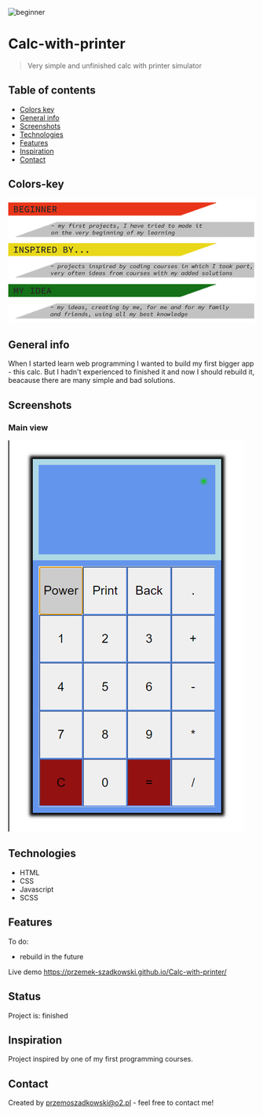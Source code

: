 ![beginner](beginer.png)

# Calc-with-printer
> Very simple and unfinished calc with printer simulator

## Table of contents
* [Colors key](#colors-key)
* [General info](#general-info)
* [Screenshots](#screenshots)
* [Technologies](#technologies)
* [Features](#features)
* [Inspiration](#inspiration)
* [Contact](#contact)

## Colors-key

![key to colors](key.png)

## General info

When I started learn web programming I wanted to build my first bigger app - this calc. But I hadn't experienced to finished it and now I should rebuild it, beacause there are many simple and bad solutions.

## Screenshots

### Main view
![main view](main_view.jpg)

## Technologies
* HTML
* CSS
* Javascript
* SCSS

## Features

To do:
* rebuild in the future

Live demo https://przemek-szadkowski.github.io/Calc-with-printer/

## Status
Project is: finished

## Inspiration
Project inspired by one of my first programming courses.

## Contact
Created by [przemoszadkowski@o2.pl](mailto:user@example.com) - feel free to contact me!